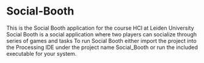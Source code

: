 # Social-Booth
This is the Social Booth application for the course HCI at Leiden University
Social Booth is a social application where two players can socialize through series of games and tasks
To run Social Booth either import the project into the Processing IDE under the project name Social_Booth or run the included executable for your system.

